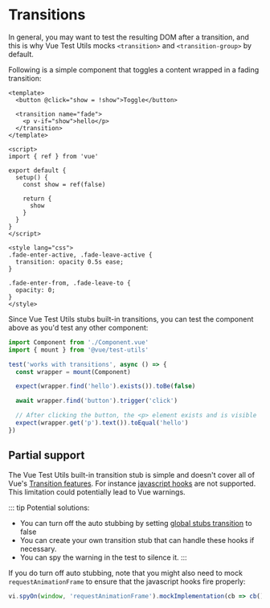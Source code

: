 # Transitions

In general, you may want to test the resulting DOM after a transition, and this is why Vue Test Utils mocks `<transition>` and `<transition-group>` by default.

Following is a simple component that toggles a content wrapped in a fading transition:

```vue
<template>
  <button @click="show = !show">Toggle</button>

  <transition name="fade">
    <p v-if="show">hello</p>
  </transition>
</template>

<script>
import { ref } from 'vue'

export default {
  setup() {
    const show = ref(false)

    return {
      show
    }
  }
}
</script>

<style lang="css">
.fade-enter-active, .fade-leave-active {
  transition: opacity 0.5s ease;
}

.fade-enter-from, .fade-leave-to {
  opacity: 0;
}
</style>
```

Since Vue Test Utils stubs built-in transitions, you can test the component above as you'd test any other component:

```js
import Component from './Component.vue'
import { mount } from '@vue/test-utils'

test('works with transitions', async () => {
  const wrapper = mount(Component)

  expect(wrapper.find('hello').exists()).toBe(false)

  await wrapper.find('button').trigger('click')

  // After clicking the button, the <p> element exists and is visible
  expect(wrapper.get('p').text()).toEqual('hello')
})
```

## Partial support

The Vue Test Utils built-in transition stub is simple and doesn't cover all of Vue's [Transition features](https://vuejs.org/guide/built-ins/transition). For instance [javascript hooks](https://vuejs.org/guide/built-ins/transition#javascript-hooks) are not supported. This limitation could potentially lead to Vue warnings.

::: tip
Potential solutions:
- You can turn off the auto stubbing by setting [global stubs transition](../../api/#global-stubs) to false
- You can create your own transition stub that can handle these hooks if necessary.
- You can spy the warning in the test to silence it.
:::

If you do turn off auto stubbing, note that you might also need to mock `requestAnimationFrame` to ensure that the javascript hooks fire properly:

```js
vi.spyOn(window, 'requestAnimationFrame').mockImplementation(cb => cb());
```
